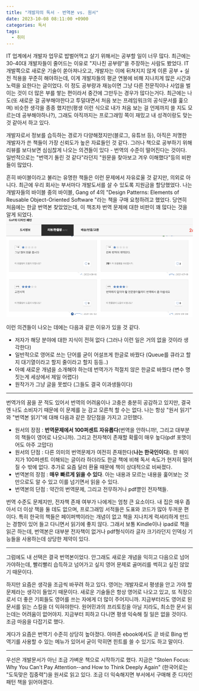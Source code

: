 ```yaml
---
title: "개발자의 독서 - 번역본 vs. 원서" 
date: 2023-10-08 08:11:00 +0900 
categories: 독서 
tags:
  - 취미
---
```


IT 업계에서 개발자 업무로 밥벌어먹고 살기 위해서는 공부할 일이 너무 많다. 최근에는 30-40대 개발자들이 줄어드는 이유로 "지나친 공부량"을 주장하는 사람도 봤었다. 
IT 개발쪽으로 새로운 기술이 쏟아져나오고, 개발자는 이에 뒤쳐지지 않게 이론 공부 + 실전 적용을 꾸준히 해야하는데, 이게 개발자들의 평균 연봉에 비해 지나치게 많은 시간과 노력을 요한다는 글이었다. 
이 정도 공부량과 재능이면 그냥 다른 전문직이나 사업을 벌이는 것이 더 많은 부를 쌓는 편이라서 중간에 그만두는 경우가 많다는거다.
최근에는 나도(또 새로운 걸 공부해야한다고 투덜대면서 처음 보는 프레임워크의 공식문서를 훑으며) 비슷한 생각을 종종 했지만(평생 이런 식으로 내가 처음 보는 걸 언제까지 쓸 지도 모르는데 공부해야하나?), 그래도 아직까지는 프로그래밍 쪽이 재밌고 내 성격이랑도 맞는 것 같아서 하고 있다.

개발자로서 정보를 습득하는 경로가 다양해졌지만(블로그, 유튜브 등), 아직은 저명한 개발자가 쓴 책들이 가장 신뢰도가 높은 자료들인 것 같다. 그러나 책으로 공부하기 위해 리뷰를 보다보면 심심찮게 나오는 의견들이 있다 - 번역의 수준이 떨어진다는 것이다. 
일반적으로는 "번역기 돌린 것 같다"라던지 "원문을 찾아보고 겨우 이해했다"등의 비판들이 많았다. <br>

흔히 바이블이라고 불리는 유명한 책들은 이런 문제에서 자유로울 것 같지만, 의외로 아니다. 최근에 우리 회사는 부서마다 개발도서를 살 수 있도록 지원금을 할당했었다.
나는 개발자들의 바이블 중의 바이블, Gang of 4의 "Design Patterns: Elements of Reusable Object-Oriented Software "라는 책을 구매 요청하려고 했었다. 당연히 처음에는 한글 번역본 찾았었는데, 이 책조차 번역 문제에 대한 비판이 꽤 많다는 것을 알게 되었다.
![image1](https://github.com/KaidenAura/kaidenaura.github.io/blob/gh-pages/_posts/images/231008/231008-01.PNG?raw=true)


이런 의견들이 나오는 데에는 다음과 같은 이유가 있을 것 같다.
- 저자가 해당 분야에 대한 지식이 전혀 없다 (그러나 이런 일은 거의 없을 것이라 생각한다)
- 일반적으로 영어로 쓰는 단어를 굳이 어설프게 한글로 바꿨다 (Queue를 큐라고 할지 대기열이라고 할지 줄이라고 할지 등등..)
- 아예 새로운 개념을 소개해야 하는데 번역가가 적절치 않은 한글로 바꿨다 (변수 명 짓는게 세상에서 제일 어렵다)
- 원작가가 그냥 글을 못썼다 (그들도 결국 이과생들이다)

---

번역가의 꿈을 꾼 적도 있어서 번역의 어려움이나 고충은 충분히 공감하고 있지만, 결국엔 나도 소비자기 때문에 이 문제를 눈 감고 모른척 할 수는 없다. 
나는 항상 "원서 읽기" 와 "번역본 읽기"에 대해 다음과 같은 장단점을 가지고 고민했다.
- 원서의 장점 : **번역문제에서 100퍼센트 자유롭다**(번역을 안하니까!, 그리고 대부분의 책들이 영어로 나오니까). 그리고 전자책이 존재할 확률이 매우 높다(pdf 포맷이어도 아주 고맙다)
- 원서의 단점 : 다른 의미의 번역문제가 여전히 존재한다(**나는 한국인이다**). 한 페이지가 100퍼센트 이해되는 글이라 하더라도 한글 책에 비해 독서 속도가 현저히 떨어질 수 밖에 없다. 추가로 요즘 달러 환율 때문에 책이 상대적으로 비싸졌다.
- 번역본의 장점 : **매우 빠르게 읽을 수 있다**. 아는 내용과 모르는 내용을 훑어보는 것 만으로도 알 수 있고 이를 넘기면서 읽을 수 있다.
- 번역본의 단점 : 약간의 번역문제, 그리고 전무하거나 pdf뿐인 전자책들.

번역 수준도 문제지만, 전자책 존재 여부가 나에게는 엄청 큰 요소이다. 내 집은 매우 좁아서 더 이상 책을 둘 데도 없으며, 프로그래밍 서적들은 도표와 코드가 많아 두꺼운 편이다.
특히 한국의 책들은 페이퍼백이라는 개념이 없고 책을 지나치게 럭셔리하게 만드는 경향이 있어 들고 다니면서 읽기에 좋지 않다. 
그래서 보통 Kindle이나 ipad로 책을 읽곤 하는데, 번역본은 대부분 전자책이 없거나 pdf형식이라 글자 크기라던지 인덱싱 기능들을 사용하는데 상당한 제약이 있다.

---

그럼에도 내 선택은 결국 번역본이었다. 안그래도 새로운 개념을 익히고 다음으로 넘어가야하는데, 빨리빨리 습득하고 넘어가고 싶지 영어 문제로 골머리를 썩히고 싶진 않았기 때문이다. <br>  

하지만 요즘은 생각을 조금씩 바꾸려 하고 있다. 영어는 개발자로서 평생을 안고 가야 할 문제라는 생각이 들었기 때문이다. 새로운 기술들은 항상 영어로 나오고 있고, 또 직장으로서 더 좋은 기회들도 영어를 쓰는 자에게 더 많이 주어지니까. 
지금부터라도 영어로 된 문서를 읽는 스킬을 더 익혀야한다. 원어민과의 프리토킹을 아닐 지라도, 최소한 문서 읽는데는 어려움이 없어야지. 지금부터 피하고 다니면 평생 익숙해 질 일은 없을 것이다. 조금 마음을 다잡기로 했다. <br>

게다가 요즘은 번역기 수준히 상당히 높아졌다. 아마존 ebook에서도 곧 바로 Bing 번역기를 사용할 수 있는 메뉴가 있어서 굳이 막히면 힌트를 쓸 수 있기도 하고 말이다.

--- 

우선은 개발문서가 아닌 조금 가벼운 책으로 시작하기로 했다. 지금은 "Stolen Focus: Why You Can't Pay Attention--and How to Think Deeply Again" (한국어로는 "도둑맞은 집중력")을 원서로 읽고 있다. 조금 더 익숙해지면 부서에서 구매해 준 디자인 패턴 책을 읽어야겠다.